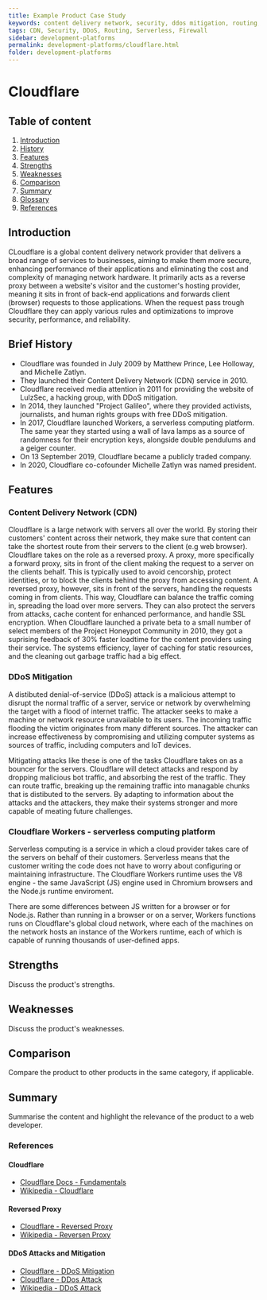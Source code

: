 ```yaml
---
title: Example Product Case Study
keywords: content delivery network, security, ddos mitigation, routing, serverless code, firewall
tags: CDN, Security, DDoS, Routing, Serverless, Firewall
sidebar: development-platforms
permalink: development-platforms/cloudflare.html
folder: development-platforms
---
```


# Cloudflare

## Table of content

1. [Introduction](#introduction)
2. [History](#brief-history)
3. [Features](#features)
4. [Strengths](#strengths)
5. [Weaknesses](#weaknesses)
6. [Comparison](#comparison)
7. [Summary](#summary)
8. [Glossary](#glossary)
9. [References](#references)

## Introduction

CLoudflare is a global content delivery network provider that delivers a broad range of services to businesses, aiming to make them more secure, enhancing performance of their applications and eliminating the cost and complexity of managing network hardware. It primarily acts as a reverse proxy between a website's visitor and the customer's hosting provider, meaning it sits in front of back-end applications and forwards client (browser) requests to those applications. When the request pass trough Cloudflare they can apply various rules and optimizations to improve security, performance, and reliability.

## Brief History

- Cloudflare was founded in July 2009 by Matthew Prince, Lee Holloway, and Michelle Zatlyn.
- They launched their Content Delivery Network (CDN) service in 2010.
- Cloudflare received media attention in 2011 for providing the website of LulzSec, a hacking group, with DDoS mitigation. 
- In 2014, they launched "Project Galileo", where they provided activists, journalists, and human rights groups with free DDoS mitigation. 
- In 2017, Cloudflare launched Workers, a serverless computing platform. The same year they started using a wall of lava lamps as a source of randomness for their encryption keys, alongside double pendulums and a geiger counter.   
- On 13 September 2019, Cloudflare became a publicly traded company. 
- In 2020, Cloudflare co-cofounder Michelle Zatlyn was named president. 

## Features

### Content Delivery Network (CDN)

Cloudflare is a large network with servers all over the world. By storing their customers' content across their network, they make sure that content can take the shortest route from their servers to the client (e.g web browser). Cloudflare takes on the role as a reversed proxy. A proxy, more specifically a forward proxy, sits in front of the client making the request to a server on the clients behalf. This is typically used to avoid cencorship, protect identities, or to block the clients behind the proxy from accessing content. A reversed proxy, however, sits in front of the servers, handling the requests coming in from clients. This way, Cloudflare can balance the traffic coming in, spreading the load over more servers. They can also protect the servers from attacks, cache content for enhanced performance, and handle SSL encryption. When Cloudflare launched a private beta to a small number of select members of the Project Honeypot Community in 2010, they got a suprising feedback of 30% faster loadtime for the content providers using their service. The systems efficiency, layer of caching for static resources, and the cleaning out garbage traffic had a big effect.

### DDoS Mitigation

A distibuted denial-of-service (DDoS) attack is a malicious attempt to disrupt the normal traffic of a server, service or network by overwhelming the target with a flood of internet traffic. The attacker seeks to make a machine or network resource unavailable to its users. The incoming traffic flooding the victim originates from many different sources. The attacker can increase effectiveness by compromising and utilizing computer systems as sources of traffic, including computers and IoT devices. 

Mitigating attacks like these is one of the tasks Cloudflare takes on as a bouncer for the servers. Cloudflare will detect attacks and respond by dropping malicious bot traffic, and absorbing the rest of the traffic. They can route traffic, breaking up the remaining traffic into managable chunks that is distibuted to the servers. By adapting to information about the attacks and the attackers, they make their systems stronger and more capable of meating future challenges. 

### Cloudflare Workers - serverless computing platform

Serverless computing is a service in which a cloud provider takes care of the servers on behalf of their customers. Serverless means that the customer writing the code does not have to worry about configuring or maintaining infrastructure. The Cloudflare Workers runtime uses the V8 engine - the same JavaScript (JS) engine used in Chromium browsers and the Node.js runtime enviroment. 

There are some differences between JS written for a browser or for Node.js. Rather than running in a browser or on a server, Workers functions runs on Cloudflare's global cloud network, where each of the machines on the network hosts an instance of the Workers runtime, each of which is capable of running thousands of user-defined apps. 

## Strengths

Discuss the product's strengths.

## Weaknesses

Discuss the product's weaknesses.

## Comparison

Compare the product to other products in the same category, if applicable.

## Summary

Summarise the content and highlight the relevance of the product to a web developer.

### References

#### Cloudflare

- [Cloudflare Docs - Fundamentals](https://developers.cloudflare.com/fundamentals/)
- [Wikipedia - Cloudflare](https://en.wikipedia.org/wiki/Cloudflare)

#### Reversed Proxy

- [Cloudflare - Reversed Proxy](https://www.cloudflare.com/en-gb/learning/cdn/glossary/reverse-proxy/)
- [Wikipedia - Reversen Proxy](https://en.wikipedia.org/wiki/Reverse_proxy)

#### DDoS Attacks and Mitigation

- [Cloudflare - DDoS Mitigation](https://www.cloudflare.com/learning/ddos/ddos-mitigation/)
- [Cloudflare - DDos Attack](https://www.cloudflare.com/en-gb/learning/ddos/what-is-a-ddos-attack/)
- [Wikipedia - DDoS Attack](https://en.wikipedia.org/wiki/Denial-of-service_attack)



